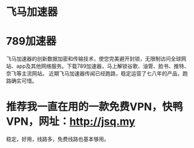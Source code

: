 # 飞马加速器
# 789加速器
飞马加速器的创新数据加密和传输技术，使您完美避开封锁，无限制访问全球网站、app及其他网络服务。下载789加速器，马上解锁谷歌、油管、脸书、推特、奈飞等主流网站。
近期飞马加速器传闻已经跑路，稳定运营了七八年的产品，跑路确实可惜。

# 推荐我一直在用的一款免费VPN，快鸭VPN，网址：<http://jsq.my>
稳定，好用，线路多，免费线路也基本够用。

